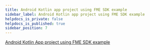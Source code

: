 ```yaml
---
title: Android Kotlin app project using FME SDK example
sidebar_label: Android Kotlin app project using FME SDK example
helpdocs_is_private: false
helpdocs_is_published: true
sidebar_position: 7
---
```


<p>
  <button hidden style={{borderRadius:'8px', border:'1px', fontFamily:'Courier New', fontWeight:'800', textAlign:'left'}}> help.split.io link: https://help.split.io/hc/en-us/articles/360039727592-Android-Kotlin-App-Project-using-Split-SDK-example </button>
</p>

[Android Kotlin App project using FME SDK example](https://github.com/Split-Community/Split-SDKs-Examples/tree/main/Android-Kotlin-Split-SDK)